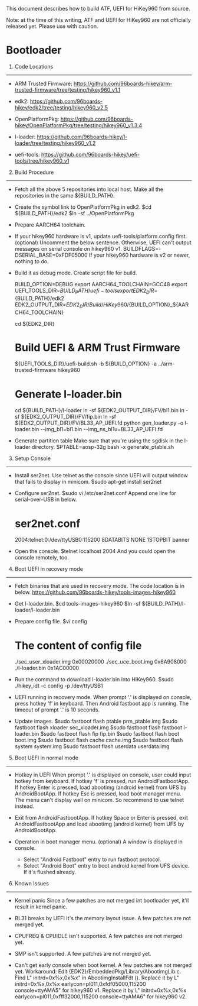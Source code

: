 This document describes how to build ATF, UEFI for HiKey960 from source.

Note: at the time of this writing, ATF and UEFI for HiKey960 are not officially released yet. Please use with caution.

Bootloader
====================

1. Code Locations
-----------------

   * ARM Trusted Firmware:
   https://github.com/96boards-hikey/arm-trusted-firmware/tree/testing/hikey960_v1.1

   * edk2:
   https://github.com/96boards-hikey/edk2/tree/testing/hikey960_v2.5

   * OpenPlatformPkg:
   https://github.com/96boards-hikey/OpenPlatformPkg/tree/testing/hikey960_v1.3.4

   * l-loader:
   https://github.com/96boards-hikey/l-loader/tree/testing/hikey960_v1.2

   * uefi-tools:
   https://github.com/96boards-hikey/uefi-tools/tree/hikey960_v1


2. Build Procedure
------------------

   * Fetch all the above 5 repositories into local host.
     Make all the repositories in the same ${BUILD_PATH}.

   * Create the symbol link to OpenPlatformPkg in edk2.
     $cd ${BUILD_PATH}/edk2
     $ln -sf ../OpenPlatformPkg

   * Prepare AARCH64 toolchain.

   * If your hikey960 hardware is v1, update uefi-tools/platform.config first. (optional)
     Uncomment the below sentence. Otherwise, UEFI can't output messages on serial
     console on hikey960 v1.
     BUILDFLAGS=-DSERIAL_BASE=0xFDF05000
     If your hikey960 hardware is v2 or newer, nothing to do.

   * Build it as debug mode. Create script file for build.

     BUILD_OPTION=DEBUG
     export AARCH64_TOOLCHAIN=GCC48
     export UEFI_TOOLS_DIR=${BUILD_PATH}/uefi-tools
     export EDK2_DIR=${BUILD_PATH}/edk2
     EDK2_OUTPUT_DIR=${EDK2_DIR}/Build/HiKey960/${BUILD_OPTION}_${AARCH64_TOOLCHAIN}

     cd ${EDK2_DIR}
     # Build UEFI & ARM Trust Firmware
     ${UEFI_TOOLS_DIR}/uefi-build.sh -b ${BUILD_OPTION} -a ../arm-trusted-firmware hikey960

     # Generate l-loader.bin
     cd ${BUILD_PATH}/l-loader
     ln -sf ${EDK2_OUTPUT_DIR}/FV/bl1.bin
     ln -sf ${EDK2_OUTPUT_DIR}/FV/fip.bin
     ln -sf ${EDK2_OUTPUT_DIR}/FV/BL33_AP_UEFI.fd
     python gen_loader.py -o l-loader.bin --img_bl1=bl1.bin --img_ns_bl1u=BL33_AP_UEFI.fd

   * Generate partition table
     Make sure that you're using the sgdisk in the l-loader directory.
     $PTABLE=aosp-32g bash -x generate_ptable.sh


3. Setup Console
----------------

   * Install ser2net. Use telnet as the console since UEFI will output window
     that fails to display in minicom.
     $sudo apt-get install ser2net

   * Configure ser2net.
     $sudo vi /etc/ser2net.conf
     Append one line for serial-over-USB in below.
     # ser2net.conf
     2004:telnet:0:/dev/ttyUSB0:115200 8DATABITS NONE 1STOPBIT banner

   * Open the console.
     $telnet localhost 2004
     And you could open the console remotely, too.


4. Boot UEFI in recovery mode
-----------------------------

   * Fetch binaries that are used in recovery mode. The code location is in below.
       https://github.com/96boards-hikey/tools-images-hikey960

   * Get l-loader.bin.
     $cd tools-images-hikey960
     $ln -sf ${BUILD_PATH}/l-loader/l-loader.bin

   * Prepare config file.
     $vi config
     # The content of config file
     ./sec_user_xloader.img 0x00020000
     ./sec_uce_boot.img 0x6A908000
     ./l-loader.bin 0x1AC00000

   * Run the command to download l-loader.bin into HiKey960.
     $sudo ./hikey_idt -c config -p /dev/ttyUSB1

   * UEFI running in recovery mode. When prompt '.' is displayed on console, press
     hotkey 'f' in keyboard. Then Android fastboot app is running.
     The timeout of prompt '.' is 10 seconds.

   * Update images.
     $sudo fastboot flash ptable prm_ptable.img
     $sudo fastboot flash xloader sec_xloader.img
     $sudo fastboot flash fastboot l-loader.bin
     $sudo fastboot flash fip fip.bin
     $sudo fastboot flash boot boot.img
     $sudo fastboot flash cache cache.img
     $sudo fastboot flash system system.img
     $sudo fastboot flash userdata userdata.img

5. Boot UEFI in normal mode
-----------------------------

   * Hotkey in UEFI
     When prompt '.' is displayed on console, user could input hotkey from keyboard.
     If hotkey 'f' is pressed, run AndroidFastbootApp.
     If hotkey Enter is pressed, load abootimg (android kernel) from UFS by AndroidBootApp.
     If hotkey Esc is pressed, load boot manager menu. The menu can't display well
     on minicom. So recommend to use telnet instead.

   * Exit from AndroidFastbootApp.
     If hotkey Space or Enter is pressed, exit AndroidFastbootApp and load abootimg (android
     kernel) from UFS by AndroidBootApp.

   * Operation in boot manager menu. (optional)
     A window is displayed in console.
       - Select "Android Fastboot" entry to run fastboot protocol.
       - Select "Android Boot" entry to boot android kernel from UFS device. If it's flushed already.

6. Known Issues
-----------------------------

   * Kernel panic
     Since a few patches are not merged int bootloader yet, it'll result in kernel panic.

   * BL31 breaks by UEFI
     It's the memory layout issue. A few patches are not merged yet.

   * CPUFREQ & CPUIDLE isn't supported.
     A few patches are not merged yet.

   * SMP isn't supported.
     A few patches are not merged yet.

   * Can't get early console when boot kernel.
     A few patches are not merged yet.
     Workaround:
       Edit {EDK2}/EmbeddedPkg/Library/AbootimgLib.c.
       Find L" initrd=0x%x,0x%x" in AbootimgInstallFdt ().
       Replace it by L" initrd=0x%x,0x%x earlycon=pl011,0xfdf05000,115200 console=ttyAMA5" for hikey960 v1.
       Replace it by L" initrd=0x%x,0x%x earlycon=pl011,0xfff32000,115200 console=ttyAMA6" for hikey960 v2.
